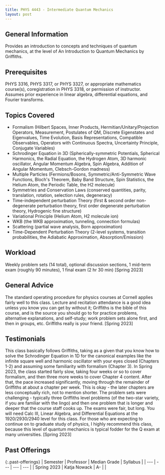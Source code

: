 ```yaml
---
title: PHYS 4443 - Intermediate Quantum Mechanics
layout: post
---
```


<link rel="stylesheet" href="/main.css">

## General Information

Provides an introduction to concepts and techniques of quantum mechanics, at the level of An Introduction to Quantum Mechanics by Griffiths.

## Prerequisites

PHYS 3316, PHYS 3317, or PHYS 3327, or appropriate mathematics course(s), coregistration in PHYS 3318, or permission of instructor. Assumes prior experience in linear algebra, differential equations, and Fourier transforms.

## Topics Covered

  - Formalism (Hilbert Spaces, Inner Products, Hermitian/Unitary/Projection Operators, Measurement, Postulates of QM, Discrete Eigenstates and Eigenvalues, Time Evolution, Basis Representations, Compatible Observables, Operators with Continuous Spectra, Uncertainty Principle, Conjugate Variables)
  - Schrodinger Equation in 3D (Spherically-symmetric Potentials, Spherical Harmonics, the Radial Equation, the Hydrogen Atom, 3D harmonic oscillator,  Angular Momentum Algebra, Spin Algebra, Addition of Angular Momentum, Clebsch-Gordon madness)
  - Multiple Particles (Fermions/Bosons, Symmetric/Anti-Symmetric Wave Functions, Bloch's Theorem, Baby Band Structure, Spin Statistics, the Helium Atom, the Periodic Table, the H2 molecule)
  - Symmetries and Conservation Laws (conserved quantities, parity, translation, rotation, selection rules, degeneracy)  
  - Time-independent perturbation Theory (first & second order non-degenerate perturbation theory, first order degenerate perturbation theory, Hydrogenic fine structure)
  - Variational Principle (Helium Atom, H2 molecule ion)
  - WKB (the WKB approximation, tunneling, connection formulas)
  - Scattering (partial wave analysis, Born approximation)
  - Time-Dependent Perturbation Theory (2-level systems, transition probabilities, the Adiabatic Approximation, Absorption/Emission)

## Workload
Weekly problem sets (14 total), optional discussion sections, 1 mid-term exam (roughly 90 minutes), 1 final exam (2 hr 30 min) [Spring 2023]


## General Advice
The standard operating procedure for physics courses at Cornell applies fairly well to this class. Lecture and recitation attendance is a good idea unless you know you can get by without it; Griffiths is the bible of this course, and is the source you should go to for practice problems, alternative explanations, and self-study; work problem sets alone first, and then in groups, etc. Griffiths really is your friend. [Spring 2023]

## Testimonials
This class basically follows Griffiths, taking as a given that you know how to solve the Schrodinger Equation in 1D for the canonical examples like the infinite square well and harmonic oscillator with your eyes closed (Chapters 1-2) and assuming some familiarity with formalism (Chapter 3). In Spring 2023, the class started fairly slow, taking four weeks or so to cover formalism, and then three more weeks to cover Chapter 4 content. After that, the pace increased significantly, moving through the remainder of Griffiths at about a chapter per week. This is okay - the later chapters are less conceptually rich, not to mention shorter. The problem sets were challenging - typically three Griffiths level problems (of the two-star variety, if you are familiar with the lingo) and then one problem that is longer and deeper that the course staff cooks up. The exams were fair, but long. You will need Calc III, Linear Algebra, and Differential Equations at the 1920/2930/2940 level for this class. For those who are expecting to continue on to graduate study of physics, I highly recommend this class, because this level of quantum mechanics is typical fodder for the Q exam at many universities. [Spring 2023]

## Past Offerings

{:.past-offerings}
| Semester | Professor | Median Grade | Syllabus |
| --- | --- | --- | --- |
| Spring 2023 | Katja Nowack | A- |  |
